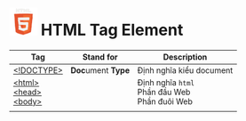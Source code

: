 # <img title="" src="https://raw.githubusercontent.com/Zenfection/Image/master/2021/06/06-00-18-00-html5.gif" alt="html5.gif" width="50"> HTML Tag Element

| Tag                                                                                                                                                                           | Stand for                       | Description                                        |
| ----------------------------------------------------------------------------------------------------------------------------------------------------------------------------- | ------------------------------- | -------------------------------------------------- |
| [<!DOCTYPE>](https://www.w3schools.com/tags/tag_doctype.asp)                                                                                                                  | **Doc**ument **Type**           | Định nghĩa kiểu document                           |
| [\<html\>](https://www.w3schools.com/tags/tag_html.asp)<br>[\<head\>](https://www.w3schools.com/tags/tag_head.asp)<br>[\<body\>](https://www.w3schools.com/tags/tag_body.asp) |                                 | Định nghĩa `html`<br>Phần đầu Web<br>Phần đuôi Web |
| [<title>](https://www.w3schools.com/tags/tag_title.asp)                                                                                                                       |                                 | Tiêu đề                                            |
| [\<h1\> to \<h6\>](https://www.w3schools.com/tags/tag_hn.asp)                                                                                                                 | **H**eadings                    | Headings từ `1` tới `6`                            |
| [\<p\>](https://www.w3schools.com/tags/tag_p.asp)                                                                                                                             | **P**aragraph                   | Đoạn văn                                           |
| [\<br\>](https://www.w3schools.com/tags/tag_br.asp)<br>[\<wbr\>](https://www.w3schools.com/tags/tag_wbr.asp)                                                                  | **B**reak<br>**W**ord **Br**eak | Ngắt dòng<br>Ngắt dòng (*khi cần thiết*)           |
| [\<hr\>](https://www.w3schools.com/tags/tag_hr.asp)                                                                                                                           | **H**ori**z**ontal              | Gạch ngang đoạn văn                                |
| [\<!--...--\>](https://www.w3schools.com/tags/tag_comment.asp)                                                                                                                |                                 | Chú thích                                          |

---

## Định dạng

| Tag                                                                                                                                                                                                                                                                                                                                                                                                                                                      | Stand for                                                                                                                | Description                                                                                                                                                                                                              | Attribute                                                 |
| -------------------------------------------------------------------------------------------------------------------------------------------------------------------------------------------------------------------------------------------------------------------------------------------------------------------------------------------------------------------------------------------------------------------------------------------------------- | ------------------------------------------------------------------------------------------------------------------------ | ------------------------------------------------------------------------------------------------------------------------------------------------------------------------------------------------------------------------ | --------------------------------------------------------- |
| [\<abbr\>](https://www.w3schools.com/tags/tag_abbr.asp)                                                                                                                                                                                                                                                                                                                                                                                                  | Abbreviation                                                                                                             | Từ viết tắt                                                                                                                                                                                                              | title                                                     |
| [\<address\>](https://www.w3schools.com/tags/tag_address.asp)                                                                                                                                                                                                                                                                                                                                                                                            |                                                                                                                          | Thông tin địa chỉ của tác giả                                                                                                                                                                                            | href                                                      |
| [\<b\>](https://www.w3schools.com/tags/tag_b.asp)<br>[\<strong\>](https://www.w3schools.com/tags/tag_strong.asp)<br>[\<del\>](https://www.w3schools.com/tags/tag_del.asp)<br>[\<s\>](https://www.w3schools.com/tags/tag_s.asp)<br>[\<em\>](https://www.w3schools.com/tags/tag_em.asp)<br>[\<i\>](https://www.w3schools.com/tags/tag_i.asp)<br>[\<ins\>](https://www.w3schools.com/tags/tag_ins.asp)<br>[\<u\>](https://www.w3schools.com/tags/tag_u.asp) | **B**old<br>**S**trong<br>**Del**eted<br>**S**trikethrough<br>**Em**phasize<br>**I**talic<br>**Ins**ert<br>**u**nderline | **In đậm**<br>**In đậm** (*quan trọng*)<br>~~Gạch ngang~~ (*đã xoá*)<br>~~Gạch ngang~~ (*không còn đúng*)<br>*In nghiêng* (nhấn mạnh)<br>*In nghiêng* (câu nói)<br><u>Gạch chân</u> (*chèn văn bản*)<br><u>Gạch chân</u> |                                                           |
| [\<small\>](https://www.w3schools.com/tags/tag_small.asp)<br>[\<sub\>](https://www.w3schools.com/tags/tag_sub.asp)<br>[\<sup\>](https://www.w3schools.com/tags/tag_sup.asp)                                                                                                                                                                                                                                                                              | **Sub**script<br>**Sup**erscript                                                                                         | Chữ nhỏ<br>Viết dưới (`H₂O`)<br>Viết trên (`x²`)                                                                                                                                                                         |                                                           |
| [\<bdo\>](https://www.w3schools.com/tags/tag_bdo.asp)                                                                                                                                                                                                                                                                                                                                                                                                    | **B**i-**D**irectional **O**verride                                                                                      | Đổi hướng văn bản                                                                                                                                                                                                        | dir                                                       |
| [\<blockquote\>](https://www.w3schools.com/tags/tag_blockquote.asp)<br>[\<q\>](https://www.w3schools.com/tags/tag_q.asp)                                                                                                                                                                                                                                                                                                                                 | **Q**uotation                                                                                                            | Trích dẫn<br>Trích dẫn **ngắn**                                                                                                                                                                                          | cite                                                      |
| [\<cite\>](https://www.w3schools.com/tags/tag_cite.asp)                                                                                                                                                                                                                                                                                                                                                                                                  | **Cit**ation **E**lement                                                                                                 | Tiêu đề của tác phẩm                                                                                                                                                                                                     |                                                           |
| [\<code\>](https://www.w3schools.com/tags/tag_code.asp)                                                                                                                                                                                                                                                                                                                                                                                                  |                                                                                                                          | Mã code lập trình                                                                                                                                                                                                        |                                                           |
| [\<dfn\>](https://www.w3schools.com/tags/tag_dfn.asp)                                                                                                                                                                                                                                                                                                                                                                                                    | **D**e**f**i**n**ition                                                                                                   | Xác định thuật ngữ                                                                                                                                                                                                       | title<br>\<abbr\><br>\<\a>                                |
| [\<kbd\>](https://www.w3schools.com/tags/tag_kbd.asp)                                                                                                                                                                                                                                                                                                                                                                                                    | **K**ey**b**oar**d**                                                                                                     | Ký tự bàn phím                                                                                                                                                                                                           |                                                           |
| [\<mark\>](https://www.w3schools.com/tags/tag_mark.asp)                                                                                                                                                                                                                                                                                                                                                                                                  |                                                                                                                          | Văn bản đã <mark>đánh dấu</mark> (*màu vàng*)                                                                                                                                                                            |                                                           |
| [\<meter\>](https://www.w3schools.com/tags/tag_meter.asp)                                                                                                                                                                                                                                                                                                                                                                                                |                                                                                                                          | Thước đo tiến trình                                                                                                                                                                                                      | \<form\><br>high<br>low<br>max<br>min<br>optimum<br>value |
| [\<progress\>](https://www.w3schools.com/tags/tag_progress.asp)                                                                                                                                                                                                                                                                                                                                                                                          |                                                                                                                          | Tiến trình của một nhiệm vụ                                                                                                                                                                                              | max<br>value                                              |
| [\<pre\>](https://www.w3schools.com/tags/tag_pre.asp)                                                                                                                                                                                                                                                                                                                                                                                                    | **Pre**formatted                                                                                                         | Văn bản đã định dạng                                                                                                                                                                                                     |                                                           |
| [\<ruby\>](https://www.w3schools.com/tags/tag_ruby.asp)<br>[\<rt\>](https://www.w3schools.com/tags/tag_rt.asp)<br>[\<rp\>](https://www.w3schools.com/tags/tag_rp.asp)                                                                                                                                                                                                                                                                                    |                                                                                                                          | Chứa ký tự cần chú thích<br>Cung cấp chú thích<br>Hiển thị trình duyệt không hỗ trợ                                                                                                                                      |                                                           |
| [\<smap\>](https://www.w3schools.com/tags/tag_samp.asp)                                                                                                                                                                                                                                                                                                                                                                                                  | **Samp**le output                                                                                                        | Văn bản đầu ra của máy tính                                                                                                                                                                                              |                                                           |
| [\<template\>](https://www.w3schools.com/tags/tag_template.asp)                                                                                                                                                                                                                                                                                                                                                                                          |                                                                                                                          |                                                                                                                                                                                                                          |                                                           |
| [\<time\>](https://www.w3schools.com/tags/tag_time.asp)                                                                                                                                                                                                                                                                                                                                                                                                  |                                                                                                                          | Thời gian cụ thể                                                                                                                                                                                                         | datetime                                                  |
| [\<var\>](https://www.w3schools.com/tags/tag_var.asp)                                                                                                                                                                                                                                                                                                                                                                                                    | **Var**iable                                                                                                             | Biến (`x`, `y`, `a`, `b`...)                                                                                                                                                                                             |                                                           |

---

## Forms and input : `<form>`

| Tag                                                             | Description       | Attribute                                                                                                                                                                                                                                                                                                                                                                                                                                                                                                                                                               |
| --------------------------------------------------------------- | ----------------- | ----------------------------------------------------------------------------------------------------------------------------------------------------------------------------------------------------------------------------------------------------------------------------------------------------------------------------------------------------------------------------------------------------------------------------------------------------------------------------------------------------------------------------------------------------------------------- |
| [\<input\>](https://www.w3schools.com/tags/tag_input.asp)       | Kiểm soát đầu vào | [accept](https://www.w3schools.com/tags/att_input_accept.asp) : chỉ định kiểu file nhập<br>[alt](https://www.w3schools.com/tags/att_input_alt.asp) : văn bản thay thế cho ảnh<br>[autocomplete](https://www.w3schools.com/tags/att_input_autocomplete.asp) : hiển thị tuỳ chọn tự động<br>autofocus<br>checked<br>dirname<br>dirname<br>disbaled<br>form<br>frommaction<br>formenctype<br>formmethod<br>formnovalidate<br>formtarget<br>height<br>list<br>max<br>maxlength<br>min<br>minlength<br>multiple<br>required<br>size<br>src<br>step<br>type<br>value<br>width |
| [\<textarea\>](https://www.w3schools.com/tags/tag_textarea.asp) |                   | autofocus<br>cols<br>dirname<br>disabled<br>form<br>maxlength<br>name<br>placeholder<br>readonly<br>required<br>rows<br>wrap                                                                                                                                                                                                                                                                                                                                                                                                                                            |
| [\<button\>](https://www.w3schools.com/tags/tag_button.asp)     |                   | autofocus<br>disabled<br>form<br>formaction<br>formenctype<br>formnovalidate<br>formtarget<br>name<br>type<br>value                                                                                                                                                                                                                                                                                                                                                                                                                                                     |
| [\<select\>](https://www.w3schools.com/tags/tag_select.asp)     |                   | autofocus<br>disabled<br>form<br>multiple<br>name<br>required<br>size                                                                                                                                                                                                                                                                                                                                                                                                                                                                                                   |
| [\<optgroup\>](https://www.w3schools.com/tags/tag_optgroup.asp) |                   | disabled<br>label                                                                                                                                                                                                                                                                                                                                                                                                                                                                                                                                                       |
| [\<option\>](https://www.w3schools.com/tags/tag_option.asp)     |                   | disabled<br>label<br>selected<br>value                                                                                                                                                                                                                                                                                                                                                                                                                                                                                                                                  |
| [\<fieldset\>](https://www.w3schools.com/tags/tag_fieldset.asp) |                   | for<br>form                                                                                                                                                                                                                                                                                                                                                                                                                                                                                                                                                             |
| [\<legend\>](https://www.w3schools.com/tags/tag_legend.asp)     |                   | disabled<br>form<br>name                                                                                                                                                                                                                                                                                                                                                                                                                                                                                                                                                |
| [\<datalist\>](https://www.w3schools.com/tags/tag_datalist.asp) |                   |                                                                                                                                                                                                                                                                                                                                                                                                                                                                                                                                                                         |
| [\<output\>](https://www.w3schools.com/tags/tag_output.asp)     |                   | for<br>form<br>name                                                                                                                                                                                                                                                                                                                                                                                                                                                                                                                                                     |

---

## Frames

| Thẻ                                                         | Mô tả |
| ----------------------------------------------------------- | ----- |
| [\<iframe\>](https://www.w3schools.com/tags/tag_iframe.asp) |       |

---

## images

| Thẻ                                                                 | Mô tả |
| ------------------------------------------------------------------- | ----- |
| [\<img\>](https://www.w3schools.com/tags/tag_img.asp)               |       |
| [\<map\>](https://www.w3schools.com/tags/tag_map.asp)               |       |
| [\<area\>](https://www.w3schools.com/tags/tag_area.asp)             |       |
| [\<canvas\>](https://www.w3schools.com/tags/tag_canvas.asp)         |       |
| [\<figcaption\>](https://www.w3schools.com/tags/tag_figcaption.asp) |       |
| [\<figure\>](https://www.w3schools.com/tags/tag_figure.asp)         |       |
| [\<picture\>](https://www.w3schools.com/tags/tag_picture.asp)       |       |
| [\<svg\>](https://www.w3schools.com/tags/tag_svg.asp)               |       |

---

## Audio / Video

| Thẻ                                                         | Mô tả |
| ----------------------------------------------------------- | ----- |
| [\<audio\>](https://www.w3schools.com/tags/tag_audio.asp)   |       |
| [\<source\>](https://www.w3schools.com/tags/tag_source.asp) |       |
| [\<track\>](https://www.w3schools.com/tags/tag_track.asp)   |       |
| [\<video\>](https://www.w3schools.com/tags/tag_video.asp)   |       |

---

## Links

| Thẻ                                                     | Mô tả |
| ------------------------------------------------------- | ----- |
| [\<a\>](https://www.w3schools.com/tags/tag_a.asp)       |       |
| [\<link\>](https://www.w3schools.com/tags/tag_link.asp) |       |
| [\<nav\>](https://www.w3schools.com/tags/tag_nav.asp)   |       |

---

## Lists

| Thẻ                                                 | Mô tả |
| --------------------------------------------------- | ----- |
| [\<ul\>](https://www.w3schools.com/tags/tag_ul.asp) |       |
| [\<ol\>](https://www.w3schools.com/tags/tag_ol.asp) |       |
| [\<li\>](https://www.w3schools.com/tags/tag_li.asp) |       |
| [\<dl\>](https://www.w3schools.com/tags/tag_dl.asp) |       |
| [\<dt\>](https://www.w3schools.com/tags/tag_dt.asp) |       |
| [\<dd\>](https://www.w3schools.com/tags/tag_dd.asp) |       |

---

## Tables

| Thẻ                                                                                                        | Mô tả |
| ---------------------------------------------------------------------------------------------------------- | ----- |
| [\<table\>](https://www.w3schools.com/tags/tag_table.asp)                                                  |       |
| [\<caption\>](https://www.w3schools.com/tags/tag_caption.asp)                                              |       |
| [\<th\>](https://www.w3schools.com/tags/tag_th.asp)                                                        |       |
| [\<tr\>](https://www.w3schools.com/tags/tag_tr.asp)<br>[\<td\>](https://www.w3schools.com/tags/tag_td.asp) |       |
| [\<thead\>](https://www.w3schools.com/tags/tag_thead.asp)                                                  |       |
| [\<tbody\>](https://www.w3schools.com/tags/tag_tbody.asp)                                                  |       |
| [\<tfoot\>](https://www.w3schools.com/tags/tag_tfoot.asp)                                                  |       |
| [\<col\>](https://www.w3schools.com/tags/tag_col.asp)                                                      |       |
| [\<colgroup\>](https://www.w3schools.com/tags/tag_colgroup.asp)                                            |       |

---

## Styles and Semantics

| Thẻ                                                           | Mô tả |
| ------------------------------------------------------------- | ----- |
| [\<style\>](https://www.w3schools.com/tags/tag_style.asp)     |       |
| [\<div\>](https://www.w3schools.com/tags/tag_div.asp)         |       |
| [\<span\>](https://www.w3schools.com/tags/tag_span.asp)       |       |
| [\<header\>](https://www.w3schools.com/tags/tag_header.asp)   |       |
| [\<footer\>](https://www.w3schools.com/tags/tag_footer.asp)   |       |
| [\<main\>](https://www.w3schools.com/tags/tag_main.asp)       |       |
| [\<section\>](https://www.w3schools.com/tags/tag_section.asp) |       |
| [\<article\>](https://www.w3schools.com/tags/tag_article.asp) |       |
| [\<aside\>](https://www.w3schools.com/tags/tag_aside.asp)     |       |
| [\<details\>](https://www.w3schools.com/tags/tag_details.asp) |       |
| [\<summary\>](https://www.w3schools.com/tags/tag_summary.asp) |       |

---

## Meta Info

| Thẻ                                                     | Mô tả |
| ------------------------------------------------------- | ----- |
| [\<head\>](https://www.w3schools.com/tags/tag_head.asp) |       |
| [\<meta\>](https://www.w3schools.com/tags/tag_meta.asp) |       |
| [\<base\>](https://www.w3schools.com/tags/tag_base.asp) |       |

---

## Programing

| Thẻ                                                             | Mô tả |
| --------------------------------------------------------------- | ----- |
| [\<script\>](https://www.w3schools.com/tags/tag_script.asp)     |       |
| [\<noscript\>](https://www.w3schools.com/tags/tag_noscript.asp) |       |
| [\<embed\>](https://www.w3schools.com/tags/tag_embed.asp)       |       |
| [\<object\>](https://www.w3schools.com/tags/tag_object.asp)     |       |
| [\<param\>](https://www.w3schools.com/tags/tag_param.asp)       |       |

---

## Limited use

| Thẻ                                                                                                                                                                                             | Mô tả | Lý do không sử dụng                                                                                                                                                                                                            |
| ----------------------------------------------------------------------------------------------------------------------------------------------------------------------------------------------- | ----- | ------------------------------------------------------------------------------------------------------------------------------------------------------------------------------------------------------------------------------ |
| [\<acronym\>](https://www.w3schools.com/tags/tag_acronym.asp)                                                                                                                                   |       |                                                                                                                                                                                                                                |
| [\<big\>](https://www.w3schools.com/tags/tag_big.asp)                                                                                                                                           |       |                                                                                                                                                                                                                                |
| [\<center\>](https://www.w3schools.com/tags/tag_center.asp)                                                                                                                                     |       |                                                                                                                                                                                                                                |
| [\<font\>](https://www.w3schools.com/tags/tag_font.asp)                                                                                                                                         |       |                                                                                                                                                                                                                                |
| [\<strike\>](https://www.w3schools.com/tags/tag_strike.asp)                                                                                                                                     |       |                                                                                                                                                                                                                                |
| [\<tt\>](https://www.w3schools.com/tags/tag_tt.asp)                                                                                                                                             |       |                                                                                                                                                                                                                                |
| [\<frame\>](https://www.w3schools.com/tags/tag_frame.asp)<br>[\<frameset\>](https://www.w3schools.com/tags/tag_frameset.asp)<br>[\<noframes\>](https://www.w3schools.com/tags/tag_noframes.asp) |       |                                                                                                                                                                                                                                |
| [\<dir\>](https://www.w3schools.com/tags/tag_dir.asp)                                                                                                                                           |       |                                                                                                                                                                                                                                |
| [\<basefont\>](https://www.w3schools.com/tags/tag_basefont.asp)                                                                                                                                 |       |                                                                                                                                                                                                                                |
| [\<applet\>](https://www.w3schools.com/tags/tag_applet.asp)                                                                                                                                     |       |                                                                                                                                                                                                                                |
| [\<bdi\>](https://www.w3schools.com/tags/tag_bdi.asp)                                                                                                                                           |       | <img src="https://raw.githubusercontent.com/Zenfection/Image/master/2021/06/05-23-40-47-iOS-7-Safari-app-icon-large-e1442348114864.png" title="" alt="iOS-7-Safari-app-icon-large-e1442348114864.png" width="35"> không hỗ trợ |
| [\<data\>](https://www.w3schools.com/tags/tag_data.asp)                                                                                                                                         |       | <img src="https://raw.githubusercontent.com/Zenfection/Image/master/2021/06/05-23-40-47-iOS-7-Safari-app-icon-large-e1442348114864.png" title="" alt="iOS-7-Safari-app-icon-large-e1442348114864.png" width="35"> không hỗ trợ |
| [\<dialog\>](https://www.w3schools.com/tags/tag_dialog.asp)                                                                                                                                     |       | <img src="https://raw.githubusercontent.com/Zenfection/Image/master/2021/06/05-23-40-47-iOS-7-Safari-app-icon-large-e1442348114864.png" title="" alt="iOS-7-Safari-app-icon-large-e1442348114864.png" width="35"> không hỗ trợ |
| [\<label\>](https://www.w3schools.com/tags/tag_label.asp)                                                                                                                                       |       | <img src="https://raw.githubusercontent.com/Zenfection/Image/master/2021/06/05-23-38-51-Firefox_logo%2C_2019.svg.png" title="" alt="Firefox_logo,_2019.svg.png" width="35"> không hỗ trợ                                       |
